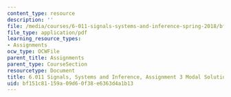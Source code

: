 ```yaml
---
content_type: resource
description: ''
file: /media/courses/6-011-signals-systems-and-inference-spring-2018/bf151c81159a09d60f38e6363d4a1b13_MIT6_011S18ps3.pdf
file_type: application/pdf
learning_resource_types:
- Assignments
ocw_type: OCWFile
parent_title: Assignments
parent_type: CourseSection
resourcetype: Document
title: 6.011 Signals, Systems and Inference, Assignment 3 Modal Solutions of LTI Systems
uid: bf151c81-159a-09d6-0f38-e6363d4a1b13
---
```

